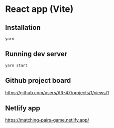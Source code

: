 # React app (Vite)

## Installation

```
yarn
```

## Running dev server

```
yarn start
```

## Github project board
https://github.com/users/AR-47/projects/1/views/1

## Netlify app
https://matching-pairs-game.netlify.app/
